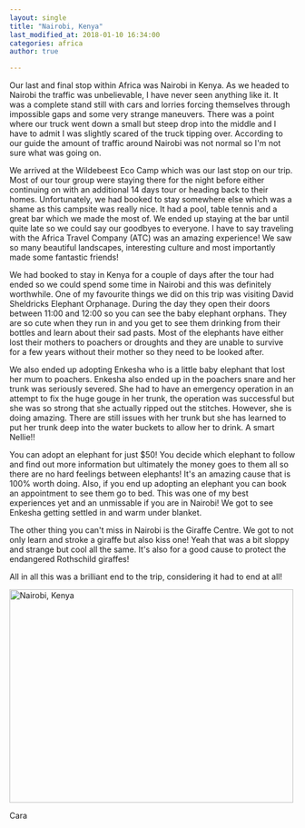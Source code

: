 ```yaml
---
layout: single
title: "Nairobi, Kenya"
last_modified_at: 2018-01-10 16:34:00
categories: africa
author: true

---
```


Our last and final stop within Africa was Nairobi in Kenya. As we headed to Nairobi the traffic was unbelievable, I have never seen anything like it. It was a complete stand still with cars and lorries forcing themselves through impossible gaps and some very strange maneuvers. There was a point where our truck went down a small but steep drop into the middle and I have to admit I was slightly scared of the truck tipping over. According to our guide the amount of traffic around Nairobi was not normal so I'm not sure what was going on.


We arrived at the Wildebeest Eco Camp which was our last stop on our trip. Most of our tour group were staying there for the night before either continuing on with an additional 14 days tour or heading back to their homes. Unfortunately, we had booked to stay somewhere else which was a shame as this campsite was really nice. It had a pool, table tennis and a great bar which we made the most of. We ended up staying at the bar until quite late so we could say our goodbyes to everyone. I have to say traveling with the Africa Travel Company (ATC) was an amazing experience! We saw so many beautiful landscapes, interesting culture and most importantly made some fantastic friends!


We had booked to stay in Kenya for a couple of days after the tour had ended so we could spend some time in Nairobi and this was definitely worthwhile. One of my favourite things we did on this trip was visiting David Sheldricks Elephant Orphanage. During the day they open their doors between 11:00 and 12:00 so you can see the baby elephant orphans. They are so cute when they run in and you get to see them drinking from their bottles and learn about their sad pasts. Most of the elephants have either lost their mothers to poachers or droughts and they are unable to survive for a few years without their mother so they need to be looked after.


We also ended up adopting Enkesha who is a little baby elephant that lost her mum to poachers. Enkesha also ended up in the poachers snare and her trunk was seriously severed. She had to have an emergency operation in an attempt to fix the huge gouge in her trunk, the operation was successful but she was so strong that she actually ripped out the stitches. However, she is doing amazing. There are still issues with her trunk but she has learned to put her trunk deep into the water buckets to allow her to drink. A smart Nellie!!


You can adopt an elephant for just $50! You decide which elephant to follow and find out more information but ultimately the money goes to them all so there are no hard feelings between elephants! It's an amazing cause that is 100% worth doing. Also, if you end up adopting an elephant you can book an appointment to see them go to bed. This was one of my best experiences yet and an unmissable if you are in Nairobi! We got to see Enkesha getting settled in and warm under blanket.


The other thing you can't miss in Nairobi is the Giraffe Centre. We got to not only learn and stroke a giraffe but also kiss one! Yeah that was a bit sloppy and strange but cool all the same. It's also for a good cause to protect the endangered Rothschild giraffes!


All in all this was a brilliant end to the trip, considering it had to end at all!

<a data-flickr-embed="true" href="https://www.flickr.com/photos/141696511@N06/albums/72157688294308012" title="Nairobi, Kenya"><img src="https://farm5.staticflickr.com/4736/27230362369_c1163ba249.jpg" width="500" height="376" alt="Nairobi, Kenya"></a><script async src="//embedr.flickr.com/assets/client-code.js" charset="utf-8"></script>


Cara

